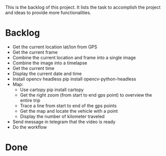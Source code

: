 This is the backlog of this project.
It lists the task to accomplish the project 
and ideas to provide more functionalities.

# Backlog
- Get the current location lat/lon from GPS
- Get the current frame
- Combine the current location and frame into a single image
- Combine the image into a timelapse
- Get the current time
- Display the current date and time
- Install opencv headless pip install opencv-python-headless
- Map:
  - Use cartopy pip install cartopy
  - Get the right zoom (from start to end gps point) to overview the entire trip
  - Trace a line from start to end of the gps points  
  - Get the map and locate the vehicle with a point
  - Display the number of kilometer traveled
- Send message in telegram that the video is ready
- Do the workflow

# Done
